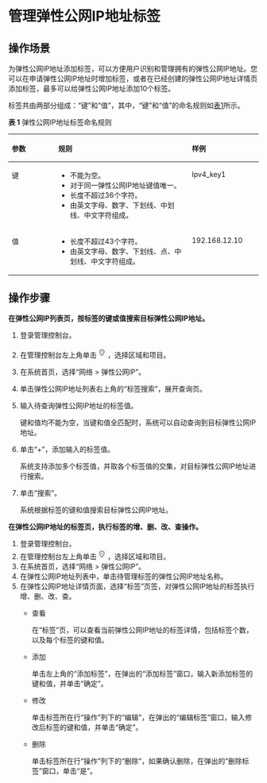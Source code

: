 # 管理弹性公网IP地址标签<a name="eip_0004"></a>

## 操作场景<a name="zh-cn_topic_0118499005_section51463883214456"></a>

为弹性公网IP地址添加标签，可以方便用户识别和管理拥有的弹性公网IP地址。您可以在申请弹性公网IP地址时增加标签，或者在已经创建的弹性公网IP地址详情页添加标签，最多可以给弹性公网IP地址添加10个标签。

标签共由两部分组成：“键”和“值”，其中，“键”和“值”的命名规则如[表1](#zh-cn_topic_0118499005_ted9687ca14074ef785241145365a6175)所示。

**表 1**  弹性公网IP地址标签命名规则

<a name="zh-cn_topic_0118499005_ted9687ca14074ef785241145365a6175"></a>
<table><thead align="left"><tr id="zh-cn_topic_0118499005_rd57708e01e6443a9805ca72f554fae7f"><th class="cellrowborder" valign="top" width="18.54%" id="mcps1.2.4.1.1"><p id="zh-cn_topic_0118499005_abc7708d69440476086850b219c70efa8"><a name="zh-cn_topic_0118499005_abc7708d69440476086850b219c70efa8"></a><a name="zh-cn_topic_0118499005_abc7708d69440476086850b219c70efa8"></a>参数</p>
</th>
<th class="cellrowborder" valign="top" width="53.39%" id="mcps1.2.4.1.2"><p id="zh-cn_topic_0118499005_a0df2f83c3277432ab05b525e4ffb1c2c"><a name="zh-cn_topic_0118499005_a0df2f83c3277432ab05b525e4ffb1c2c"></a><a name="zh-cn_topic_0118499005_a0df2f83c3277432ab05b525e4ffb1c2c"></a>规则</p>
</th>
<th class="cellrowborder" valign="top" width="28.07%" id="mcps1.2.4.1.3"><p id="zh-cn_topic_0118499005_a902e732241f94e96b0b1b718cf7ed639"><a name="zh-cn_topic_0118499005_a902e732241f94e96b0b1b718cf7ed639"></a><a name="zh-cn_topic_0118499005_a902e732241f94e96b0b1b718cf7ed639"></a>样例</p>
</th>
</tr>
</thead>
<tbody><tr id="zh-cn_topic_0118499005_r95612b479088487b99e620f90b71f798"><td class="cellrowborder" valign="top" width="18.54%" headers="mcps1.2.4.1.1 "><p id="zh-cn_topic_0118499005_a7694a48138124d1daf3804556a27bfd6"><a name="zh-cn_topic_0118499005_a7694a48138124d1daf3804556a27bfd6"></a><a name="zh-cn_topic_0118499005_a7694a48138124d1daf3804556a27bfd6"></a>键</p>
</td>
<td class="cellrowborder" valign="top" width="53.39%" headers="mcps1.2.4.1.2 "><a name="zh-cn_topic_0118499005_uac40e19ce4ac49d0913d48b334564c45"></a><a name="zh-cn_topic_0118499005_uac40e19ce4ac49d0913d48b334564c45"></a><ul id="zh-cn_topic_0118499005_uac40e19ce4ac49d0913d48b334564c45"><li>不能为空。</li><li>对于同一弹性公网IP地址键值唯一。</li><li>长度不超过36个字符。</li><li>由英文字母、数字、下划线、中划线、中文字符组成。</li></ul>
</td>
<td class="cellrowborder" valign="top" width="28.07%" headers="mcps1.2.4.1.3 "><p id="zh-cn_topic_0118499005_a1a10de6d67c04555a3508a8cdc3500e7"><a name="zh-cn_topic_0118499005_a1a10de6d67c04555a3508a8cdc3500e7"></a><a name="zh-cn_topic_0118499005_a1a10de6d67c04555a3508a8cdc3500e7"></a>Ipv4_key1</p>
</td>
</tr>
<tr id="zh-cn_topic_0118499005_r32a79d8bde844fda8a6254383317e58f"><td class="cellrowborder" valign="top" width="18.54%" headers="mcps1.2.4.1.1 "><p id="zh-cn_topic_0118499005_a1ebd1dda592448d49631c7f099519113"><a name="zh-cn_topic_0118499005_a1ebd1dda592448d49631c7f099519113"></a><a name="zh-cn_topic_0118499005_a1ebd1dda592448d49631c7f099519113"></a>值</p>
</td>
<td class="cellrowborder" valign="top" width="53.39%" headers="mcps1.2.4.1.2 "><a name="zh-cn_topic_0118499005_uaf17b1ea9b9a4e58b95cafefa2898283"></a><a name="zh-cn_topic_0118499005_uaf17b1ea9b9a4e58b95cafefa2898283"></a><ul id="zh-cn_topic_0118499005_uaf17b1ea9b9a4e58b95cafefa2898283"><li>长度不超过43个字符。</li><li>由英文字母、数字、下划线、点、中划线、中文字符组成。</li></ul>
</td>
<td class="cellrowborder" valign="top" width="28.07%" headers="mcps1.2.4.1.3 "><p id="zh-cn_topic_0118499005_a21a035aeb72143f5ab0fd45a08248d08"><a name="zh-cn_topic_0118499005_a21a035aeb72143f5ab0fd45a08248d08"></a><a name="zh-cn_topic_0118499005_a21a035aeb72143f5ab0fd45a08248d08"></a>192.168.12.10</p>
</td>
</tr>
</tbody>
</table>

## 操作步骤<a name="zh-cn_topic_0118499005_section4374728222113"></a>

**在弹性公网IP列表页，按标签的键或值搜索目标弹性公网IP地址。**

1.  登录管理控制台。
2.  在管理控制台左上角单击![](figures/icon-region.png)，选择区域和项目。
3.  在系统首页，选择“网络 \> 弹性公网IP”。
4.  单击弹性公网IP地址列表右上角的“标签搜索”，展开查询页。
5.  输入待查询弹性公网IP地址的标签值。

    键和值均不能为空，当键和值全匹配时，系统可以自动查询到目标弹性公网IP地址。

6.  单击“+”，添加输入的标签值。

    系统支持添加多个标签值，并取各个标签值的交集，对目标弹性公网IP地址进行搜索。

7.  单击“搜索”。

    系统根据标签的键和值搜索目标弹性公网IP地址。


**在弹性公网IP地址的标签页，执行标签的增、删、改、查操作。**

1.  登录管理控制台。
2.  在管理控制台左上角单击![](figures/icon-region.png)，选择区域和项目。
3.  在系统首页，选择“网络 \> 弹性公网IP”。
4.  在弹性公网IP地址列表中，单击待管理标签的弹性公网IP地址名称。
5.  在弹性公网IP地址详情页面，选择“标签”页签，对弹性公网IP地址的标签执行增、删、改、查。
    -   查看

        在“标签”页，可以查看当前弹性公网IP地址的标签详情，包括标签个数，以及每个标签的键和值。

    -   添加

        单击左上角的“添加标签”，在弹出的“添加标签”窗口，输入新添加标签的键和值，并单击“确定”。

    -   修改

        单击标签所在行“操作”列下的“编辑”，在弹出的“编辑标签”窗口，输入修改后标签的键和值，并单击“确定”。

    -   删除

        单击标签所在行“操作”列下的“删除”，如果确认删除，在弹出的“删除标签”窗口，单击“是”。



